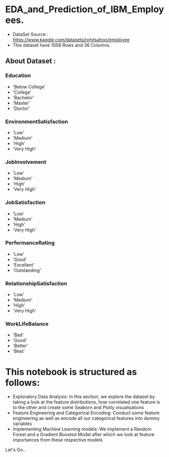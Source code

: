 # EDA_and_Prediction_of_IBM_Employees.

* DataSet Source : https://www.kaggle.com/datasets/rohitsahoo/employee
* This dataset have 1058 Rows and 36 Columns.

## About Dataset :
### Education
- 'Below College'
- 'College'
- 'Bachelor'
- 'Master'
- 'Doctor'

### EnvironmentSatisfaction
- 'Low'
- 'Medium'
- 'High'
- 'Very High'

### JobInvolvement
- 'Low'
- 'Medium'
- 'High'
- 'Very High'

### JobSatisfaction
- 'Low'
- 'Medium'
- 'High'
- 'Very High'

### PerformanceRating
- 'Low'
- 'Good'
- 'Excellent'
- 'Outstanding'
### RelationshipSatisfaction
- 'Low'
- 'Medium'
- 'High'
- 'Very High'
### WorkLifeBalance
- 'Bad'
- 'Good'
- 'Better'
- 'Best'

# This notebook is structured as follows:
* Exploratory Data Analysis: In this section, we explore the dataset by taking a look at the
feature distributions, how correlated one feature is to the other and create some Seaborn
and Plotly visualisations
* Feature Engineering and Categorical Encoding: Conduct some feature engineering as well
as encode all our categorical features into dummy variables
* Implementing Machine Learning models: We implement a Random Forest and a Gradient
Boosted Model after which we look at feature importances from these respective models

Let's Go..
